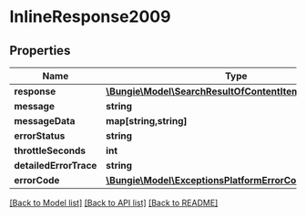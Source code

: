 # InlineResponse2009

## Properties
Name | Type | Description | Notes
------------ | ------------- | ------------- | -------------
**response** | [**\Bungie\Model\SearchResultOfContentItemPublicContract**](SearchResultOfContentItemPublicContract.md) |  | [optional] 
**message** | **string** |  | [optional] 
**messageData** | **map[string,string]** |  | [optional] 
**errorStatus** | **string** |  | [optional] 
**throttleSeconds** | **int** |  | [optional] 
**detailedErrorTrace** | **string** |  | [optional] 
**errorCode** | [**\Bungie\Model\ExceptionsPlatformErrorCodes**](ExceptionsPlatformErrorCodes.md) |  | [optional] 

[[Back to Model list]](../README.md#documentation-for-models) [[Back to API list]](../README.md#documentation-for-api-endpoints) [[Back to README]](../README.md)


